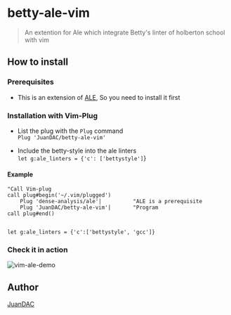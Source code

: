 # betty-ale-vim
> An extention for Ale which integrate Betty's linter of holberton school
with vim

## How to install

### Prerequisites

* This is an extension of [ALE], So you need to install it first

### Installation with Vim-Plug

* List the plug with the `Plug` command<br>
`Plug 'JuanDAC/betty-ale-vim'`


* Include the betty-style into the ale linters<br>
`let g:ale_linters = {'c': ['bettystyle']`}

#### Example

```vim
"Call Vim-plug
call plug#begin('~/.vim/plugged')
	Plug 'dense-analysis/ale'|          "ALE is a prerequisite
	Plug 'JuanDAC/betty-ale-vim'|       "Program
call plug#end()


let g:ale_linters = {'c':['bettystyle', 'gcc']}
```

### Check it in action
![vim-ale-demo](https://media.giphy.com/media/izojA1Gn2C7rjKbdGE/giphy.gif)

## Author
[JuanDAC](https://github.com/JuanDAC)

<!--links-->
[ALE]: https://github.com/dense-analysis/ale
